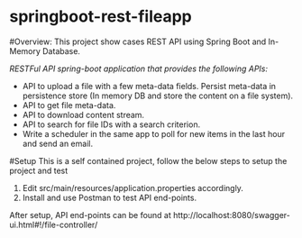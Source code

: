 # springboot-rest-fileapp

#Overview: 
This project show cases REST API using Spring Boot and In-Memory Database.

*RESTFul API spring-boot application that provides the following APIs:*

* API to upload a file with a few meta-data fields. Persist meta-data in persistence store (In memory DB and store the content on a file system).
* API to get file meta-data.
* API to download content stream.
* API to search for file IDs with a search criterion.
* Write a scheduler in the same app to poll for new items in the last hour and send an email.

#Setup 
This is a self contained project, follow the below steps to setup the project and test

1. Edit src/main/resources/application.properties accordingly. 
2. Install and use Postman to test API end-points. 

After setup, API end-points can be found at
http://localhost:8080/swagger-ui.html#!/file-controller/
